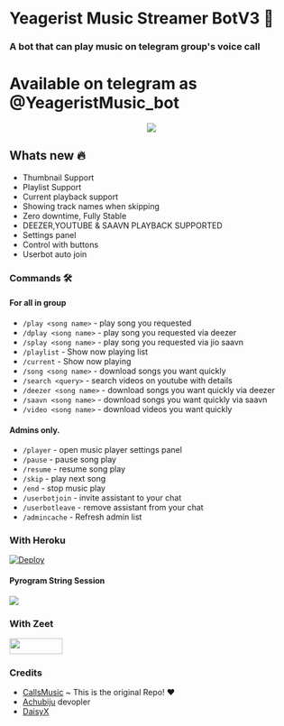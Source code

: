 
<h1 align="centre">Yeagerist Music Streamer BotV3 🎵</h1>

### A bot that can play music on telegram group's voice call

# Available on telegram as @YeageristMusic_bot

<p align="center">
  <img src="https://telegra.ph/file/07e17176fcdb30f9b4104.jpg">
</p>

<h2> Whats new 🔥 </h2>

- Thumbnail Support
- Playlist Support
- Current playback support
- Showing track names when skipping
- Zero downtime, Fully Stable
- DEEZER,YOUTUBE & SAAVN PLAYBACK SUPPORTED
- Settings panel
- Control with buttons
- Userbot auto join

### Commands 🛠
#### For all in group

- `/play <song name>` - play song you requested
- `/dplay <song name>` - play song you requested via deezer
- `/splay <song name>` - play song you requested via jio saavn
- `/playlist` - Show now playing list
- `/current` - Show now playing
- `/song <song name>` - download songs you want quickly
- `/search <query>` - search videos on youtube with details
- `/deezer <song name>` - download songs you want quickly via deezer
- `/saavn <song name>` - download songs you want quickly via saavn
- `/video <song name>` - download videos you want quickly

#### Admins only.
- `/player` - open music player settings panel
- `/pause` - pause song play
- `/resume` - resume song play
- `/skip` - play next song
- `/end` - stop music play
- `/userbotjoin` - invite assistant to your chat
- `/userbotleave` - remove assistant from your chat
- `/admincache` - Refresh admin list

### With Heroku
[![Deploy](https://www.herokucdn.com/deploy/button.svg)](https://heroku.com/deploy?template=hhttps://github.com/Yeagerist-Music-Streamer-Bot-V3/Yeagerist-Music-Streamer-BotV3)

#### Pyrogram String Session
<a href="https://replit.com/@IamHirusha/GetPyroSessionVC"><img src="https://img.shields.io/badge/Run-Repl.it-white?style=for-the-badge&logo=repl.it"></a>

### With Zeet
<a href="https://zeet.co/new/template/https://github.com/Yeagerist-Music-Streamer-Bot-V3/Yeagerist-Music-Streamer-BotV3"><img src="https://user-images.githubusercontent.com/77770753/119371372-fe917900-bcd3-11eb-8db5-f5e8063cdd1c.jpg" width="94" height="28"></a>

 
### Credits
- [CallsMusic](https://github.com/callsmusic/callsmusic) ~ This is the original Repo! ❤️
- [Achubiju](https://github.com/Achu2234) devopler
- [DaisyX](https://github.com/TeamDaisyX)
